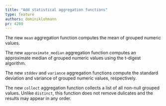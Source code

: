 ```yaml
---
title: "Add statistical aggregation functions"
type: feature
authors: dominiklohmann
pr: 4208
---
```


The new `mean` aggregation function computes the mean of grouped numeric values.

The new `approximate_median` aggregation function computes an approximate median
of grouped numeric values using the t-digest algorithm.

The new `stddev` and `variance` aggregation functions compute the standard
deviation and variance of grouped numeric values, respectively.

The new `collect` aggregation function collects a list of all non-null grouped
values. Unlike `distinct`, this function does not remove dulicates and the
results may appear in any order.
